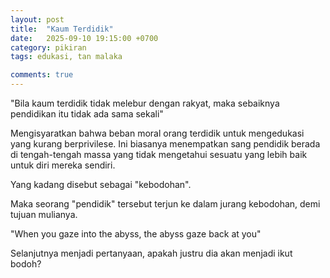 ```yaml
---
layout: post
title:  "Kaum Terdidik"
date:   2025-09-10 19:15:00 +0700
category: pikiran
tags: edukasi, tan malaka

comments: true
---
```


"Bila kaum terdidik tidak melebur dengan rakyat, maka sebaiknya pendidikan itu tidak ada sama sekali"<!--more-->

Mengisyaratkan bahwa beban moral orang terdidik untuk mengedukasi yang kurang berprivilese. Ini biasanya menempatkan sang pendidik berada di tengah-tengah massa yang tidak mengetahui sesuatu yang lebih baik untuk diri mereka sendiri.

Yang kadang disebut sebagai "kebodohan".

Maka seorang "pendidik" tersebut terjun ke dalam jurang kebodohan, demi tujuan mulianya.

"When you gaze into the abyss, the abyss gaze back at you"

Selanjutnya menjadi pertanyaan, apakah justru dia akan menjadi ikut bodoh? 
